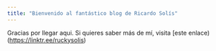 ```yaml
---
title: "Bienvenido al fantástico blog de Ricardo Solís"
---
```


Gracias por llegar aqui.  Si quieres saber más de mí, visita [este enlace)(https://linktr.ee/ruckysolis)
